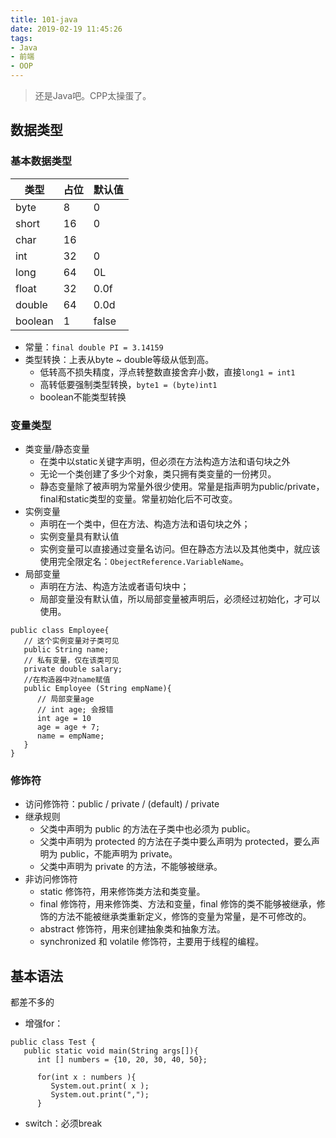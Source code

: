 ```yaml
---
title: 101-java
date: 2019-02-19 11:45:26
tags:
- Java
- 前端
- OOP
---
```


> 还是Java吧。CPP太操蛋了。

<!-- more -->

## 数据类型

### 基本数据类型

| 类型 | 占位 | 默认值|
|----|-----| ---|
| byte      | 8  | 0  
| short     | 16 | 0
| char      | 16 | 
| int       | 32 | 0
| long      | 64 | 0L
| float     | 32 | 0.0f
| double    | 64 | 0.0d
| boolean   | 1  | false

* 常量：`final double PI = 3.14159`
* 类型转换：上表从byte ~ double等级从低到高。
  * 低转高不损失精度，浮点转整数直接舍弃小数，直接`long1 = int1`
  * 高转低要强制类型转换，`byte1 = (byte)int1`
  * boolean不能类型转换

### 变量类型

* 类变量/静态变量
  * 在类中以static关键字声明，但必须在方法构造方法和语句块之外
  * 无论一个类创建了多少个对象，类只拥有类变量的一份拷贝。
  * 静态变量除了被声明为常量外很少使用。常量是指声明为public/private，final和static类型的变量。常量初始化后不可改变。
* 实例变量
  * 声明在一个类中，但在方法、构造方法和语句块之外；
  * 实例变量具有默认值
  * 实例变量可以直接通过变量名访问。但在静态方法以及其他类中，就应该使用完全限定名：`ObejectReference.VariableName`。
* 局部变量
  * 声明在方法、构造方法或者语句块中；
  * 局部变量没有默认值，所以局部变量被声明后，必须经过初始化，才可以使用。

````
public class Employee{
   // 这个实例变量对子类可见
   public String name;
   // 私有变量，仅在该类可见
   private double salary;
   //在构造器中对name赋值
   public Employee (String empName){
      // 局部变量age
      // int age; 会报错
      int age = 10
      age = age + 7;
      name = empName;
   }
}
````

### 修饰符

* 访问修饰符：public / private / (default) / private
* 继承规则
  * 父类中声明为 public 的方法在子类中也必须为 public。
  * 父类中声明为 protected 的方法在子类中要么声明为 protected，要么声明为 public，不能声明为 private。
  * 父类中声明为 private 的方法，不能够被继承。
* 非访问修饰符
  * static 修饰符，用来修饰类方法和类变量。
  * final 修饰符，用来修饰类、方法和变量，final 修饰的类不能够被继承，修饰的方法不能被继承类重新定义，修饰的变量为常量，是不可修改的。
  * abstract 修饰符，用来创建抽象类和抽象方法。
  * synchronized 和 volatile 修饰符，主要用于线程的编程。

## 基本语法

都差不多的

* 增强for：

````
public class Test {
   public static void main(String args[]){
      int [] numbers = {10, 20, 30, 40, 50};
 
      for(int x : numbers ){
         System.out.print( x );
         System.out.print(",");
      }
````

* switch：必须break

